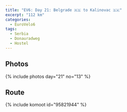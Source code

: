 ```yaml
---
title: "EV6: Day 21: Belgrade 🇷🇸 to Kalinovac 🇸🇰"
excerpt: "112 km"
categories:
  - EuroVelo6
tags:
  - Serbia
  - Donauradweg
  - Hostel
---
```




## Photos

{% include photos day="21" no="13" %}

## Route
{% include komoot id="95821944" %}
